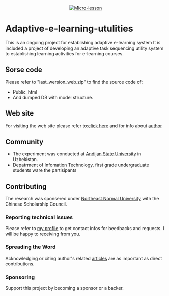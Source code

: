 <p align="center">
    <a href="https://doniyorbek.com/algcon/index" target="_blank">
        <img src="https://doniyorbek.com/images/lesslet-icon3.png" width="" alt="Micro-lesson" />
    </a>
</p>

# Adaptive-e-learning-utulities
This is an ongoing project for establishing adaptive e-learning system
It is included a project of developing an adaptive task sequencing utility system to establishing 
learning activities for e-learning courses.

Sorse code
------------
Please refer to "last_wersion_web.zip" to find the source code of:
- Public_html
- And dumped DB with model structure.

Web site 
-------------
For visiting the web site please refer to:[click here](https://doniyorbek.com/algcon/index) and for info about [author](doniyorbek.com)

Community
---------
- The experiment was conducted at [Andijan State University](www.adu.uz) in Uzbekistan.
- Depatrment of Infomation Technology, first grade undergraduate students ware the partisipants

Contributing
------------
The research was sponsered under [Northeast Normal University](nenu.edu.cn) with the Chinese Scholarship Council.

### Reporting technical issues
Please refer to [my profile](https://doniyorbek.com/algcon/index) to get contact infos for beedbacks and requests.
I will be happy to receiving from you.


### Spreading the Word
Acknowledging or citing author's related [articles](https://www.researchgate.net/profile/Doniyorbek_Ahmadaliev2) are as important as direct contributions.

### Sponsoring
Support this project by becoming a sponsor or a backer. 

